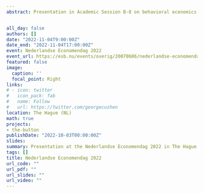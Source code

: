 ```yaml
---
abstract: Presentation in Academic Session B-8 on behavioral economics. I will present preliminary results of our online experiment using a new two-person sender-receiver game in which the Receiver decides between a default option with zero payoffs for self and charity, versus a button click which yields a positive payoff to self, but uncertain payoffs for charity. This paper examines under which circumstances people are willing to interfere by sharing or hiding information; in other words, the supply of willful ignorance. We use a simple online experiment to explore three possible concerns in this situation; own payoffs, charity payoffs and concerns about the decision maker.


all_day: false
authors: []
date: "2022-11-04T9:00:00Z"
date_end: "2022-11-04T17:00:00Z"
event: Nederlandse Economendag 2022
event_url: https://esb.nu/events/overig/20070606/nederlandse-economendag-2022
featured: false
image:
  caption: ''
  focal_point: Right
links:
# - icon: twitter
#   icon_pack: fab
#   name: Follow
#   url: https://twitter.com/georgecushen
location: The Hague (NL)
math: true
projects:
- the-button
publishDate: "2022-10-03T00:00:00Z"
slides: 
summary: Presentation at the Nederlandse Economendag 2022 in The Hague.
tags: []
title: Nederlandse Economendag 2022
url_code: ""
url_pdf: ""
url_slides: ""
url_video: ""
---
```

